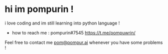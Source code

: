 # hi im pompurin !

i love coding and im still learning into python language !

* how to reach me : pompurin#7545 https://t.me/pompuwrin/ 

Feel free to contact me pom@pompur.ai whenever you have some problems !

